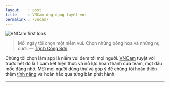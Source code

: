 ```yaml
---
layout    : post
title     : VNCam ứng dụng tuyệt vời
permalink : /vncam/
---
```


![VNCam first look][screenshot]

> Mỗi ngày tôi chọn một niềm vui. Chọn những bông hoa và những nụ cười.
— [Trịnh Công Sơn][TCS]

Chúng tôi chọn làm app là niềm vui đem tới mọi người. [VNCam][app] tuyệt vời trước hết đó là 1 cam kết hiện thực và nỗ lực hoàn thành của team, một dấu mốc đáng nhớ.
Mời mọi người dùng thử và góp ý để chúng tôi hoàn thiện thêm [tính năng][usage] và hoàn hảo qua từng bản phát hành. 

[app]: http://goo.gl/wH3Tz7
[usage]: http://goo.gl/hXZTQb

---

[screenshot]: /img/sc-03.png
[TCS]: http://en.wikipedia.org/wiki/Trịnh_Công_Sơn

